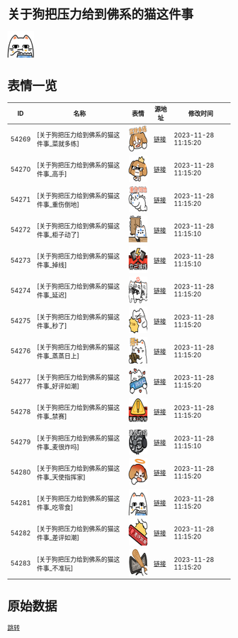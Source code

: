 # 关于狗把压力给到佛系的猫这件事

<img src="./cover.png" height="60" alt="cover" />

# 表情一览

|ID|名称|表情|源地址|修改时间|
|----|----|----|----|----|
|54269|[关于狗把压力给到佛系的猫这件事_菜就多练]|<img src="./pic/054269_%5B关于狗把压力给到佛系的猫这件事_菜就多练%5D.png" height="60" alt="菜就多练"/>|[链接](https://i0.hdslb.com/bfs/garb/bc20d9e987479531884d0a4690f5dc3b5d461dbc.png)|2023-11-28 11:15:20|
|54270|[关于狗把压力给到佛系的猫这件事_高手]|<img src="./pic/054270_%5B关于狗把压力给到佛系的猫这件事_高手%5D.png" height="60" alt="高手"/>|[链接](https://i0.hdslb.com/bfs/garb/aae8bb715364df7f73cc5f7fba580271e17a6cea.png)|2023-11-28 11:15:20|
|54271|[关于狗把压力给到佛系的猫这件事_重伤倒地]|<img src="./pic/054271_%5B关于狗把压力给到佛系的猫这件事_重伤倒地%5D.png" height="60" alt="重伤倒地"/>|[链接](https://i0.hdslb.com/bfs/garb/476f18ec589c9a6c0579f8f3ee58ebfd153150ca.png)|2023-11-28 11:15:20|
|54272|[关于狗把压力给到佛系的猫这件事_柜子动了]|<img src="./pic/054272_%5B关于狗把压力给到佛系的猫这件事_柜子动了%5D.png" height="60" alt="柜子动了"/>|[链接](https://i0.hdslb.com/bfs/garb/e37e160c027464fd491f31907d2e9e838cf590ab.png)|2023-11-28 11:15:10|
|54273|[关于狗把压力给到佛系的猫这件事_掉线]|<img src="./pic/054273_%5B关于狗把压力给到佛系的猫这件事_掉线%5D.png" height="60" alt="掉线"/>|[链接](https://i0.hdslb.com/bfs/garb/bdf766a1fefebe82efd07c57f26b46499a04916f.png)|2023-11-28 11:15:10|
|54274|[关于狗把压力给到佛系的猫这件事_延迟]|<img src="./pic/054274_%5B关于狗把压力给到佛系的猫这件事_延迟%5D.png" height="60" alt="延迟"/>|[链接](https://i0.hdslb.com/bfs/garb/4ae568c40d54f32916741cffe0a207a50b614546.png)|2023-11-28 11:15:20|
|54275|[关于狗把压力给到佛系的猫这件事_秒了]|<img src="./pic/054275_%5B关于狗把压力给到佛系的猫这件事_秒了%5D.png" height="60" alt="秒了"/>|[链接](https://i0.hdslb.com/bfs/garb/792847c2f681db3b0d5f8d446fcc62cd62ceeb99.png)|2023-11-28 11:15:20|
|54276|[关于狗把压力给到佛系的猫这件事_蒸蒸日上]|<img src="./pic/054276_%5B关于狗把压力给到佛系的猫这件事_蒸蒸日上%5D.png" height="60" alt="蒸蒸日上"/>|[链接](https://i0.hdslb.com/bfs/garb/2b83a297513064e4c3afe53208fe253b06ea8cb5.png)|2023-11-28 11:15:20|
|54277|[关于狗把压力给到佛系的猫这件事_好评如潮]|<img src="./pic/054277_%5B关于狗把压力给到佛系的猫这件事_好评如潮%5D.png" height="60" alt="好评如潮"/>|[链接](https://i0.hdslb.com/bfs/garb/ef8ac58e004e4911f0f4f9761c118c37074bc1d1.png)|2023-11-28 11:15:20|
|54278|[关于狗把压力给到佛系的猫这件事_禁赛]|<img src="./pic/054278_%5B关于狗把压力给到佛系的猫这件事_禁赛%5D.png" height="60" alt="禁赛"/>|[链接](https://i0.hdslb.com/bfs/garb/633511ec6176fb6ba6e907f451c7bf3b448ab6db.png)|2023-11-28 11:15:20|
|54279|[关于狗把压力给到佛系的猫这件事_麦很炸吗]|<img src="./pic/054279_%5B关于狗把压力给到佛系的猫这件事_麦很炸吗%5D.png" height="60" alt="麦很炸吗"/>|[链接](https://i0.hdslb.com/bfs/garb/a96e9cab54cd5c0d37c0fa9d2c857365b85f1023.png)|2023-11-28 11:15:10|
|54280|[关于狗把压力给到佛系的猫这件事_天使指挥家]|<img src="./pic/054280_%5B关于狗把压力给到佛系的猫这件事_天使指挥家%5D.png" height="60" alt="天使指挥家"/>|[链接](https://i0.hdslb.com/bfs/garb/15d04ccbe165c10aecdf60ea33ee138cf478fea1.png)|2023-11-28 11:15:20|
|54281|[关于狗把压力给到佛系的猫这件事_吃零食]|<img src="./pic/054281_%5B关于狗把压力给到佛系的猫这件事_吃零食%5D.png" height="60" alt="吃零食"/>|[链接](https://i0.hdslb.com/bfs/garb/e79a799f6ee25abeaddfba483abd8268ad16a97a.png)|2023-11-28 11:15:20|
|54282|[关于狗把压力给到佛系的猫这件事_差评如潮]|<img src="./pic/054282_%5B关于狗把压力给到佛系的猫这件事_差评如潮%5D.png" height="60" alt="差评如潮"/>|[链接](https://i0.hdslb.com/bfs/garb/1976ca203c3eefef835c58383e53aa24449f5e64.png)|2023-11-28 11:15:20|
|54283|[关于狗把压力给到佛系的猫这件事_不准玩]|<img src="./pic/054283_%5B关于狗把压力给到佛系的猫这件事_不准玩%5D.png" height="60" alt="不准玩"/>|[链接](https://i0.hdslb.com/bfs/garb/4c6737b0a46c86450c19f5b7de88aa6a066ac463.png)|2023-11-28 11:15:20|

# 原始数据

[跳转](./raw.json)

